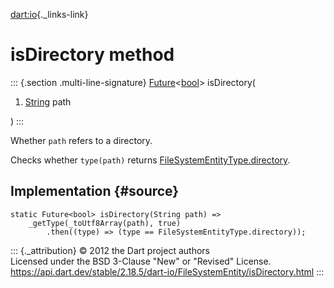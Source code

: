 [dart:io](../../dart-io/dart-io-library){._links-link}

isDirectory method
==================

::: {.section .multi-line-signature}
[Future](../../dart-async/future-class)\<[bool](../../dart-core/bool-class)\>
isDirectory(

1.  [String](../../dart-core/string-class) path

)
:::

Whether `path` refers to a directory.

Checks whether `type(path)` returns
[FileSystemEntityType.directory](../filesystementitytype/directory-constant).

Implementation {#source}
--------------

``` {.language-dart data-language="dart"}
static Future<bool> isDirectory(String path) =>
    _getType(_toUtf8Array(path), true)
        .then((type) => (type == FileSystemEntityType.directory));
```

::: {._attribution}
© 2012 the Dart project authors\
Licensed under the BSD 3-Clause \"New\" or \"Revised\" License.\
<https://api.dart.dev/stable/2.18.5/dart-io/FileSystemEntity/isDirectory.html>
:::
